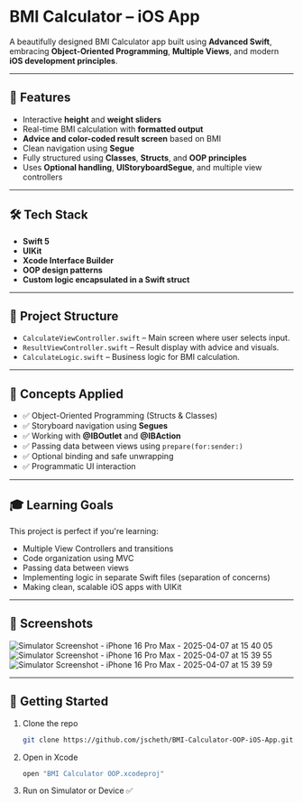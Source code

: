 # BMI Calculator – iOS App

A beautifully designed BMI Calculator app built using **Advanced Swift**, embracing **Object-Oriented Programming**, **Multiple Views**, and modern **iOS development principles**.

---

## 📱 Features

- Interactive **height** and **weight sliders**
- Real-time BMI calculation with **formatted output**
- **Advice and color-coded result screen** based on BMI
- Clean navigation using **Segue**
- Fully structured using **Classes**, **Structs**, and **OOP principles**
- Uses **Optional handling**, **UIStoryboardSegue**, and multiple view controllers

---

## 🛠 Tech Stack

- **Swift 5**
- **UIKit**
- **Xcode Interface Builder**
- **OOP design patterns**
- **Custom logic encapsulated in a Swift struct**

---

## 📂 Project Structure

- `CalculateViewController.swift` – Main screen where user selects input.
- `ResultViewController.swift` – Result display with advice and visuals.
- `CalculateLogic.swift` – Business logic for BMI calculation.

---

## 🧠 Concepts Applied

- ✅ Object-Oriented Programming (Structs & Classes)
- ✅ Storyboard navigation using **Segues**
- ✅ Working with **@IBOutlet** and **@IBAction**
- ✅ Passing data between views using `prepare(for:sender:)`
- ✅ Optional binding and safe unwrapping
- ✅ Programmatic UI interaction

---

## 🎓 Learning Goals

This project is perfect if you're learning:

- Multiple View Controllers and transitions
- Code organization using MVC
- Passing data between views
- Implementing logic in separate Swift files (separation of concerns)
- Making clean, scalable iOS apps with UIKit

---

## 📸 Screenshots

![Simulator Screenshot - iPhone 16 Pro Max - 2025-04-07 at 15 40 05](https://github.com/user-attachments/assets/d37e4ac2-45c5-498e-b1a0-702f8483c5fe)
![Simulator Screenshot - iPhone 16 Pro Max - 2025-04-07 at 15 39 55](https://github.com/user-attachments/assets/f6fe2770-a3a5-49f1-904b-656d68cac412)
![Simulator Screenshot - iPhone 16 Pro Max - 2025-04-07 at 15 39 59](https://github.com/user-attachments/assets/41f460bf-c386-47ff-8b6d-24ce32167fb7)

---

## 🚀 Getting Started

1. Clone the repo  
   ```bash
   git clone https://github.com/jscheth/BMI-Calculator-OOP-iOS-App.git
   ```

2. Open in Xcode  
   ```bash
   open "BMI Calculator OOP.xcodeproj"
   ```

3. Run on Simulator or Device ✅
